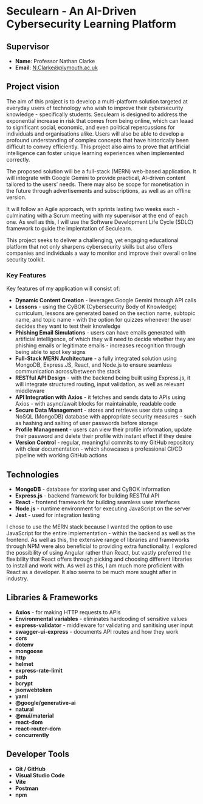 # **Seculearn - An AI-Driven Cybersecurity Learning Platform**

## **Supervisor**

- **Name**: Professor Nathan Clarke
- **Email**: N.Clarke@plymouth.ac.uk

## **Project vision**

The aim of this project is to develop a multi-platform solution targeted at everyday users of technology who wish to improve their cybersecurity knowledge - specifically students. Seculearn is designed to address the exponential increase in risk that comes from being online, which can leaad to significant social, economic, and even political repercussions for individuals and organisations alike. Users will also be able to develop a profound understanding of complex concepts that have historically been difficult to convey efficiently. This project also aims to prove that artificial intelligence can foster unique learning experiences when implemented correctly.

The proposed solution will be a full-stack (MERN) web-based application. It will integrate with Google Gemini to provide practical, AI-driven content tailored to the users’ needs. There may also be scope for monetisation in the future through advertisements and subscriptions, as well as an offline version.

It will follow an Agile approach, with sprints lasting two weeks each - culminating with a Scrum meeting with my supervisor at the end of each one. As well as this, I will use the Software Development Life Cycle (SDLC) framework to guide the implentation of Seculearn.
 
This project seeks to deliver a challenging, yet engaging educational platform that not only sharpens cybersecurity skills but also offers companies and individuals a way to monitor and improve their overall online security toolkit.

### **Key Features**

Key features of my application will consist of:
 
- **Dynamic Content Creation** - leverages Google Gemini through API calls
- **Lessons** - using the CyBOK (Cybersecurity Body of Knowledge) curriculum, lessons are generated based on the section name, subtopic name, and topic name - with the option for quizzes whenever the user decides they want to test their knowledge
- **Phishing Email Simulations** - users can have emails generated with artificial intelligence, of which they will need to decide whether they are phishing emails or legitimate emails - increases recognition through being able to spot key signs
- **Full-Stack MERN Architecture** - a fully integrated solution using MongoDB, Express.JS, React, and Node.js to ensure seamless communication across/between the stack
- **RESTful API Design** - with the backend being built using Express.js, it will integrate structured routing, input validation, as well as relevant middleware
- **API Integration with Axios** - it fetches and sends data to APIs using Axios - with async/await blocks for maintainable, readable code
- **Secure Data Management** - stores and retrieves user data using a NoSQL (MongoDB) database with appropriate security measures - such as hashing and salting of user passwords before storage
- **Profile Management** - users can view their profile information, update their password and delete their profile with instant effect if they desire
- **Version Control** - regular, meaningful commits to my GitHub repository with clear documentation - which showcases a professional CI/CD pipeline with working GitHub actions

## **Technologies**

- **MongoDB** - database for storing user and CyBOK information
- **Express.js** - backend framework for building RESTful API
- **React** - frontend framework for building seamless user interfaces
- **Node.js** - runtime environment for executing JavaScript on the server
- **Jest** - used for integration testing

I chose to use the MERN stack because I wanted the option to use JavaScript for the entire implementation - within the backend as well as the frontend. As well as this, the extensive range of libraries and frameworks through NPM were also beneficial to providing extra functionality. I explored the possibility of using Angular rather than React, but vastly preferred the flexibility that React offers through picking and choosing different libraries to install and work with. As well as this, I am much more proficient with React as a developer. It also seems to be much more sought after in industry.

## **Libraries & Frameworks**

- **Axios** - for making HTTP requests to APIs
- **Environmental variables** - eliminates hardcoding of sensitive values
- **express-validator** - middleware for validating and sanitising user input
- **swagger-ui-express** - documents API routes and how they work
- **cors**
- **dotenv**
- **mongoose**
- **http**
- **helmet**
- **express-rate-limit**
- **path**
- **bcrypt**
- **jsonwebtoken**
- **yaml**
- **@google/generative-ai**
- **natural**
- **@mui/material**
- **react-dom**
- **react-router-dom**
- **concurrently**

## **Developer Tools**

- **Git / GitHub**
- **Visual Studio Code**
- **Vite**
- **Postman**
- **npm**

